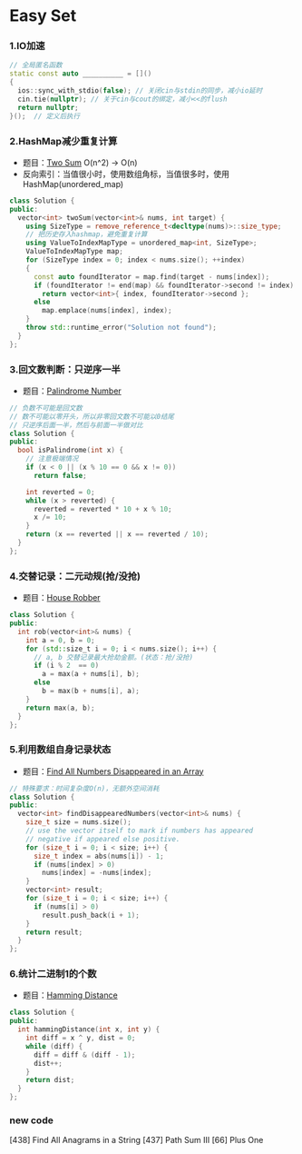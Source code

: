 # Easy Set

### 1.IO加速
```c++
// 全局匿名函数
static const auto __________ = []()
{
  ios::sync_with_stdio(false); // 关闭cin与stdin的同步，减小io延时
  cin.tie(nullptr); // 关于cin与cout的绑定，减小<<的flush
  return nullptr;
}();  // 定义后执行
```

### 2.HashMap减少重复计算
- 题目：[Two Sum](1.two-sum.cpp)  O(n^2) → O(n)
- 反向索引：当值很小时，使用数组角标，当值很多时，使用HashMap(unordered_map)
```c++
class Solution {
public:
  vector<int> twoSum(vector<int>& nums, int target) {
    using SizeType = remove_reference_t<decltype(nums)>::size_type;
    // 把历史存入hashmap，避免重复计算
    using ValueToIndexMapType = unordered_map<int, SizeType>;
    ValueToIndexMapType map;
    for (SizeType index = 0; index < nums.size(); ++index)
    {
      const auto foundIterator = map.find(target - nums[index]);
      if (foundIterator != end(map) && foundIterator->second != index)
        return vector<int>{ index, foundIterator->second };
      else
        map.emplace(nums[index], index);    
    }
    throw std::runtime_error("Solution not found");
  }
};
```

### 3.回文数判断：只逆序一半
- 题目：[Palindrome Number](9.palindrome-number.cpp) 
```c++
// 负数不可能是回文数
// 数不可能以零开头，所以非零回文数不可能以0结尾
// 只逆序后面一半，然后与前面一半做对比
class Solution {
public:
  bool isPalindrome(int x) {
    // 注意极端情况
    if (x < 0 || (x % 10 == 0 && x != 0))
      return false;

    int reverted = 0;
    while (x > reverted) {
      reverted = reverted * 10 + x % 10;
      x /= 10;
    }
    return (x == reverted || x == reverted / 10);
  }
};
```

### 4.交替记录：二元动规(抢/没抢)
- 题目：[House Robber](198.house-robber.cpp)
```c++
class Solution {
public:
  int rob(vector<int>& nums) {
    int a = 0, b = 0;
    for (std::size_t i = 0; i < nums.size(); i++) {
      // a, b 交替记录最大抢劫金额。(状态：抢/没抢)
      if (i % 2  == 0)
        a = max(a + nums[i], b);
      else
        b = max(b + nums[i], a);
    }
    return max(a, b);
  }
};
```

### 5.利用数组自身记录状态
- 题目：[Find All Numbers Disappeared in an Array](448.find-all-numbers-disappeared-in-an-array.cpp)
```c++
// 特殊要求：时间复杂度O(n)，无额外空间消耗
class Solution {
public:
  vector<int> findDisappearedNumbers(vector<int>& nums) {
    size_t size = nums.size();
    // use the vector itself to mark if numbers has appeared
    // negative if appeared else positive.
    for (size_t i = 0; i < size; i++) {
      size_t index = abs(nums[i]) - 1;
      if (nums[index] > 0)
        nums[index] = -nums[index];
    }
    vector<int> result;
    for (size_t i = 0; i < size; i++) {
      if (nums[i] > 0)
        result.push_back(i + 1);
    }
    return result;
  }
};
```

### 6.统计二进制1的个数
- 题目：[Hamming Distance](461.hamming-distance.cpp)
```c++
class Solution {
public:
  int hammingDistance(int x, int y) {
    int diff = x ^ y, dist = 0;
    while (diff) {
      diff = diff & (diff - 1);
      dist++;
    }
    return dist;
  }
};
```

### new code
[438] Find All Anagrams in a String
[437] Path Sum III
[66] Plus One